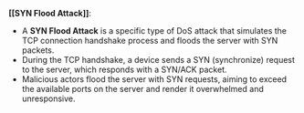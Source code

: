 **[[SYN Flood Attack]]**:
- A **SYN Flood Attack** is a specific type of DoS attack that simulates the TCP connection handshake process and floods the server with SYN packets.
- During the TCP handshake, a device sends a SYN (synchronize) request to the server, which responds with a SYN/ACK packet.
- Malicious actors flood the server with SYN requests, aiming to exceed the available ports on the server and render it overwhelmed and unresponsive.
